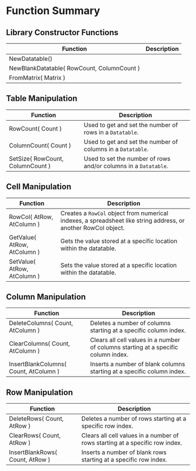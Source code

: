 
# Function Summary


## Library Constructor Functions

| Function                                   | Description |
|--------------------------------------------|-------------|
| NewDatatable()                             |             |
| NewBlankDatatable( RowCount, ColumnCount ) |             |
| FromMatrix( Matrix )                       |             |


## Table Manipulation

| Function                         | Description                                                     |
|----------------------------------|-----------------------------------------------------------------|
| RowCount( Count )                | Used to get and set the number of rows in a `Datatable`.        |
| ColumnCount( Count )             | Used to get and set the number of columns in a `Datatable`.     |
| SetSize( RowCount, ColumnCount ) | Used to set the number of rows and/or columns in a `Datatable`. |


## Cell Manipulation

| Function                    | Description                                                                                                                  |
|-----------------------------|------------------------------------------------------------------------------------------------------------------------------|
| RowCol( AtRow, AtColumn )   | Creates a `RowCol` object from numerical indexes, a spreadsheet like string address, or another RowCol object. |
| GetValue( AtRow, AtColumn ) | Gets the value stored at a specific location within the datatable.                                                           |
| SetValue( AtRow, AtColumn ) | Sets the value stored at a specific location within the datatable.                                                           |


## Column Manipulation

| Function                              | Description                                                                        |
|---------------------------------------|------------------------------------------------------------------------------------|
| DeleteColumns( Count, AtColumn )      | Deletes a number of columns starting at a specific column index.                   |
| ClearColumns( Count, AtColumn )       | Clears all cell values in a number of columns starting at a specific column index. |
| InsertBlankColumns( Count, AtColumn ) | Inserts a number of blank columns starting at a specific column index.             |


## Row Manipulation

| Function                        | Description                                                                  |
|---------------------------------|------------------------------------------------------------------------------|
| DeleteRows( Count, AtRow )      | Deletes a number of rows starting at a specific row index.                   |
| ClearRows( Count, AtRow )       | Clears all cell values in a number of rows starting at a specific row index. |
| InsertBlankRows( Count, AtRow ) | Inserts a number of blank rows starting at a specific row index.             |

